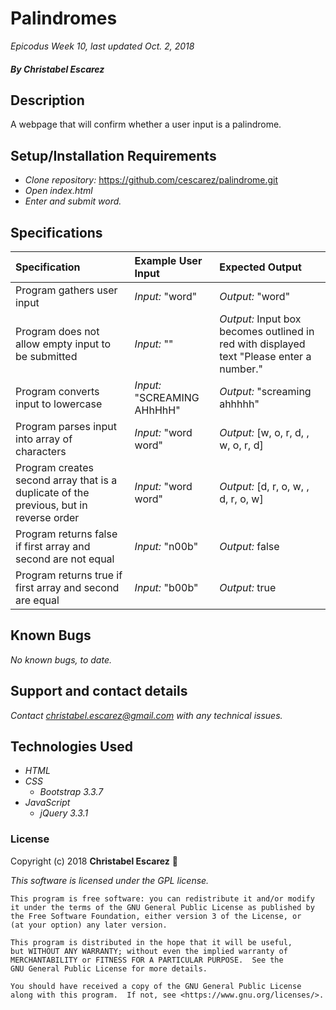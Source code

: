 # Palindromes

_Epicodus Week 10, last updated Oct. 2, 2018_

##### By _**Christabel Escarez**_

## Description

A webpage that will confirm whether a user input is a palindrome.

## Setup/Installation Requirements

* _Clone repository:_ https://github.com/cescarez/palindrome.git
* _Open index.html_
* _Enter and submit word._


## Specifications
| Specification | Example User Input | Expected Output |
| :-------------| :----------------- | :-------------- |
| Program gathers user input | _Input:_ "word" | _Output:_ "word" |
| Program does not allow empty input to be submitted | _Input:_ "" | _Output:_ Input box becomes outlined in red with displayed text "Please enter a number." |
| Program converts input to lowercase | _Input:_ "SCREAMING AHhHhH" | _Output:_ "screaming ahhhhh" |
| Program parses input into array of characters | _Input:_ "word word" | _Output:_ [w, o, r, d, , w, o, r, d]|
| Program creates second array that is a duplicate of the previous, but in reverse order | _Input:_ "word word" | _Output:_ [d, r, o, w, , d, r, o, w]|
| Program returns false if first array and second are not equal | _Input:_ "n00b" |  _Output:_ false |
| Program returns true if first array and second are equal | _Input:_ "b00b" |  _Output:_ true |

## Known Bugs

_No known bugs, to date._

## Support and contact details

_Contact christabel.escarez@gmail.com with any technical issues._

## Technologies Used

* _HTML_
* _CSS_
  * _Bootstrap 3.3.7_
* _JavaScript_
  * _jQuery 3.3.1_

### License

Copyright (c) 2018 **Christabel Escarez** :dog:

*This software is licensed under the GPL license.*

    This program is free software: you can redistribute it and/or modify
    it under the terms of the GNU General Public License as published by
    the Free Software Foundation, either version 3 of the License, or
    (at your option) any later version.

    This program is distributed in the hope that it will be useful,
    but WITHOUT ANY WARRANTY; without even the implied warranty of
    MERCHANTABILITY or FITNESS FOR A PARTICULAR PURPOSE.  See the
    GNU General Public License for more details.

    You should have received a copy of the GNU General Public License
    along with this program.  If not, see <https://www.gnu.org/licenses/>.
